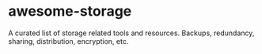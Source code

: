# awesome-storage
A curated list of storage related tools and resources. Backups, redundancy, sharing, distribution, encryption, etc.
